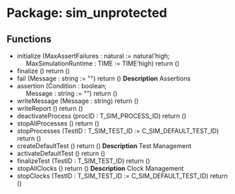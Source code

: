 # Package: sim_unprotected

## Functions
- initialize <font id="function_arguments">(MaxAssertFailures : natural := natural'high;<br><span style="padding-left:20px"> MaxSimulationRuntime : TIME := TIME'high) </font> <font id="function_return">return ()</font>
- finalize <font id="function_arguments">()</font> <font id="function_return">return ()</font>
- fail <font id="function_arguments">(Message : string := "") </font> <font id="function_return">return ()</font>
**Description**
Assertions
- assertion <font id="function_arguments">(Condition : boolean;<br><span style="padding-left:20px"> Message : string := "") </font> <font id="function_return">return ()</font>
- writeMessage <font id="function_arguments">(Message : string) </font> <font id="function_return">return ()</font>
- writeReport <font id="function_arguments">()</font> <font id="function_return">return ()</font>
- deactivateProcess <font id="function_arguments">(procID : T_SIM_PROCESS_ID) </font> <font id="function_return">return ()</font>
- stopAllProcesses <font id="function_arguments">()</font> <font id="function_return">return ()</font>
- stopProcesses <font id="function_arguments">(TestID	: T_SIM_TEST_ID := C_SIM_DEFAULT_TEST_ID) </font> <font id="function_return">return ()</font>
- createDefaultTest <font id="function_arguments">()</font> <font id="function_return">return ()</font>
**Description**
Test Management
- activateDefaultTest <font id="function_arguments">()</font> <font id="function_return">return ()</font>
- finalizeTest <font id="function_arguments">(TestID : T_SIM_TEST_ID) </font> <font id="function_return">return ()</font>
- stopAllClocks <font id="function_arguments">()</font> <font id="function_return">return ()</font>
**Description**
Clock Management
- stopClocks <font id="function_arguments">(TestID		: T_SIM_TEST_ID := C_SIM_DEFAULT_TEST_ID) </font> <font id="function_return">return ()</font>
